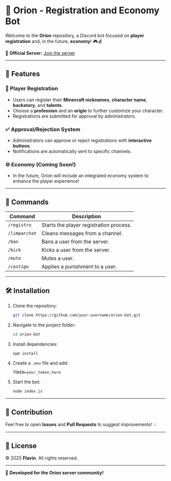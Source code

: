 # 🌌 Orion - Registration and Economy Bot

Welcome to the **Orion** repository, a Discord bot focused on **player registration** and, in the future, **economy**! 🎮💰

🔗 **Official Server:** [Join the server](https://discord.gg/KxKaH6avpz)

---

## 🚀 Features

### 📝 Player Registration
- Users can register their **Minecraft nicknames**, **character name**, **backstory**, and **talents**.
- Choose a **profession** and an **origin** to further customize your character.
- Registrations are submitted for approval by administrators.

### ✅ Approval/Rejection System
- Administrators can approve or reject registrations with **interactive buttons**.
- Notifications are automatically sent to specific channels.

### ⚙️ Economy (Coming Soon!)
- In the future, Orion will include an integrated economy system to enhance the player experience!

---

## 📜 Commands

| Command         | Description                                 |
|-----------------|---------------------------------------------|
| `/registro`     | Starts the player registration process.     |
| `/limparchat`   | Cleans messages from a channel.            |
| `/ban`          | Bans a user from the server.               |
| `/kick`         | Kicks a user from the server.              |
| `/mute`         | Mutes a user.                              |
| `/castigo`      | Applies a punishment to a user.            |

---

## 🛠️ Installation

1. Clone the repository:
   ```bash
   git clone https://github.com/your-username/orion-bot.git
   ```
2. Navigate to the project folder:
   ```bash
   cd orion-bot
   ```
3. Install dependencies:
   ```bash
   npm install
   ```
4. Create a `.env` file and add:
   ```env
   TOKEN=your_token_here
   ```
5. Start the bot:
   ```bash
   node index.js
   ```

---

## 📌 Contribution
Feel free to open **Issues** and **Pull Requests** to suggest improvements! 💡

---

## 📜 License
© 2025 **Flavin**. All rights reserved.

---

🔹 **Developed for the Orion server community!**
